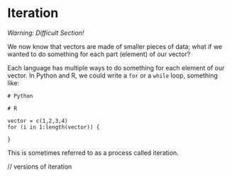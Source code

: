 # Iteration 

*Warning: Difficult Section!*

We now know that vectors are made of smaller pieces of data; what if we wanted to do something for each part (element) of our vector? 

Each language has multiple ways to do something for each element of our vector. In Python and R, we could write a `for` or a `while` loop, something like:

```
# Python

```

```
# R

vector = c(1,2,3,4)
for (i in 1:length(vector)) {

}
```

This is sometimes referred to as a process called iteration.

// versions of iteration